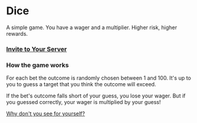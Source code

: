 # Dice

A simple game. You have a wager and a multiplier. Higher risk, higher rewards.

### [Invite to Your Server](https://discord.now.sh/388191157869477888?p3072)

### How the game works

For each bet the outcome is randomly chosen between 1 and 100. It's up to you to guess a target that you think the outcome will exceed.

If the bet's outcome falls short of your guess, you lose your wager. But if you guessed correctly, your wager is multiplied by your guess!

[Why don't you see for yourself?](https://discord.now.sh/388191157869477888?p3072)
